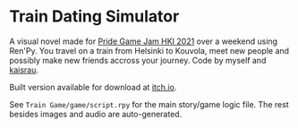 # Train Dating Simulator
A visual novel made for [Pride Game Jam HKI 2021](https://itch.io/jam/pride-game-jam-hki-2021) over a weekend using Ren'Py. You travel on a train from Helsinki to Kouvola, meet new people and possibly make new friends accross your journey. Code by myself and [kaisrau](https://github.com/kaisrau).

Built version available for download at [itch.io](https://actuallyisjoha.itch.io/train-dating-simulator).

See  `Train Game/game/script.rpy` for the main story/game logic file. The rest besides images and audio are auto-generated.

